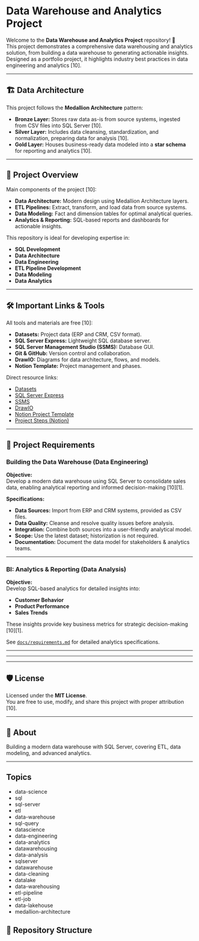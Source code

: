 # Data Warehouse and Analytics Project

Welcome to the **Data Warehouse and Analytics Project** repository! 🚀  
This project demonstrates a comprehensive data warehousing and analytics solution, from building a data warehouse to generating actionable insights. Designed as a portfolio project, it highlights industry best practices in data engineering and analytics [10].

---

## 🏗️ Data Architecture

This project follows the **Medallion Architecture** pattern:

- **Bronze Layer:** Stores raw data as-is from source systems, ingested from CSV files into SQL Server [10].
- **Silver Layer:** Includes data cleansing, standardization, and normalization, preparing data for analysis [10].
- **Gold Layer:** Houses business-ready data modeled into a **star schema** for reporting and analytics [10].

---

## 📖 Project Overview

Main components of the project [10]:

- **Data Architecture:** Modern design using Medallion Architecture layers.
- **ETL Pipelines:** Extract, transform, and load data from source systems.
- **Data Modeling:** Fact and dimension tables for optimal analytical queries.
- **Analytics & Reporting:** SQL-based reports and dashboards for actionable insights.

This repository is ideal for developing expertise in:

- **SQL Development**
- **Data Architecture**
- **Data Engineering**
- **ETL Pipeline Development**
- **Data Modeling**
- **Data Analytics**

---

## 🛠️ Important Links & Tools

All tools and materials are free [10]:

- **Datasets:** Project data (ERP and CRM, CSV format).
- **SQL Server Express:** Lightweight SQL database server.
- **SQL Server Management Studio (SSMS):** Database GUI.
- **Git & GitHub:** Version control and collaboration.
- **DrawIO:** Diagrams for data architecture, flows, and models.
- **Notion Template:** Project management and phases.

Direct resource links:
- [Datasets](datasets/)
- [SQL Server Express](https://www.microsoft.com/en-us/sql-server/sql-server-downloads)
- [SSMS](https://learn.microsoft.com/en-us/sql/ssms/download-sql-server-management-studio-ssms?view=sql-server-ver16)
- [DrawIO](https://www.drawio.com/)
- [Notion Project Template](https://www.notion.com/templates/sql-data-warehouse-project)
- [Project Steps (Notion)](https://thankful-pangolin-2ca.notion.site/SQL-Data-Warehouse-Project-16ed041640ef80489667cfe2f380b269?pvs=4)

---

## 🚀 Project Requirements

### Building the Data Warehouse (Data Engineering)

**Objective:**  
Develop a modern data warehouse using SQL Server to consolidate sales data, enabling analytical reporting and informed decision-making [10][1].

**Specifications:**
- **Data Sources:** Import from ERP and CRM systems, provided as CSV files.
- **Data Quality:** Cleanse and resolve quality issues before analysis.
- **Integration:** Combine both sources into a user-friendly analytical model.
- **Scope:** Use the latest dataset; historization is not required.
- **Documentation:** Document the data model for stakeholders & analytics teams.

---

### BI: Analytics & Reporting (Data Analysis)

**Objective:**  
Develop SQL-based analytics for detailed insights into:

- **Customer Behavior**
- **Product Performance**
- **Sales Trends**

These insights provide key business metrics for strategic decision-making [10][1].

See [`docs/requirements.md`](docs/requirements.md) for detailed analytics specifications.

---


---


---

## 🛡️ License

Licensed under the **MIT License**.  
You are free to use, modify, and share this project with proper attribution [10].

---

## 🌟 About
Building a modern data warehouse with SQL Server, covering ETL, data modeling, and advanced analytics.

---

## Topics

- data-science
- sql
- sql-server
- etl
- data-warehouse
- sql-query
- datascience
- data-engineering
- data-analytics
- datawarehousing
- data-analysis
- sqlserver
- datawarehouse
- data-cleaning
- datalake
- data-warehousing
- etl-pipeline
- etl-job
- data-lakehouse
- medallion-architecture






## 📂 Repository Structure

